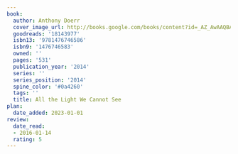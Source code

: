 ```yaml
---
book:
  author: Anthony Doerr
  cover_image_url: http://books.google.com/books/content?id=_AZ_AwAAQBAJ&printsec=frontcover&img=1&zoom=1&edge=curl&source=gbs_api
  goodreads: '18143977'
  isbn13: '9781476746586'
  isbn9: '1476746583'
  owned: ''
  pages: '531'
  publication_year: '2014'
  series: ''
  series_position: '2014'
  spine_color: '#0a4260'
  tags: ''
  title: All the Light We Cannot See
plan:
  date_added: 2023-01-01
review:
  date_read:
  - 2016-01-14
  rating: 5
---
```

